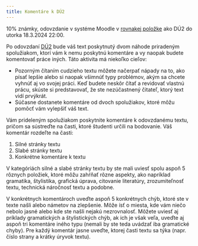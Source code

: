 ```yaml
---
title: Komentáre k DÚ2
---
```



10% známky, odovzdanie v systéme Moodle v [rovnakej
položke](https://moodle.uniba.sk/mod/workshop/view.php?id=103693) ako
DÚ2 do utorka 18.3.2024 22:00.

Po odovzdaní [DÚ2](./DÚ2.md) bude váš text poskytnutý dvom náhode
priradeným spolužiakom, ktorí vám k nemu poskytnú komentáre a vy naopak
budete komentovať práce iných. Táto aktivita má niekoľko cieľov:

  - Pozorným čítaním cudzieho textu môžete načerpať nápady na to, ako
    písať lepšie alebo si naopak všimnúť typy problémov, akým sa chcete
    vyhnúť aj vo svojej práci. Keď budete neskôr čítať a revidovať
    vlastnú prácu, skúste si predstavovať, že ste nezúčastnený čitateľ,
    ktorý text vidí prvýkrát.
  - Súčasne dostanete komentáre od dvoch spolužiakov, ktoré môžu pomôcť
    vám vylepšiť váš text.

Vám prideleným spolužiakom poskytnite komentáre k odovzdanému textu,
pričom sa sústreďte na časti, ktoré študenti určili na bodovanie. Váš
komentár rozdeľte na časti:

1.  Silné stránky textu
2.  Slabé stránky textu
3.  Konkrétne komentáre k textu

V kategóriách silné a slabé stránky textu by ste mali uviesť spolu aspoň
5 rôznych položiek, ktoré môžu zahŕňať rôzne aspekty, ako napríklad
gramatika, štylistika, grafická úprava, citovanie literatúry,
zrozumiteľnosť textu, technická náročnosť textu a podobne.

V konkrétnych komentároch uveďte aspoň 5 konkrétnych chýb, ktoré ste v
texte našli alebo námetov na zlepšenie. Môže ísť o miesta, kde vám
niečo nebolo jasné alebo kde ste našli nejakú nezrovnalosť. Môžete
uviesť aj príklady gramatických a štylistických chýb, ak ich je však
veľa, uveďte aj aspoň tri komentáre iného typu (nemali by
ste teda uvádzať iba gramatické chyby).  Pre každý komentár jasne
uveďte, ktorej časti textu sa týka (napr. číslo strany a krátky úryvok
textu).
